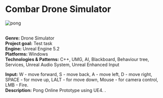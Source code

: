 # Combar Drone Simulator

![pong](https://github.com/Cocaine4ik/CombatDroneSimulator/assets/35273835/0d0ba4c8-63c6-4c25-9c80-2678c0f5398e)
<br><br>

**Genre:** Drone Simulator <br>
**Project goal:** Test task <br>
**Engine:** Unreal Engine 5.2 <br>
**Platforms:** Windows <br>
**Technologies & Patterns:** C++, UMG, AI, Blackboard, Behaviour tree, Services, Unreal Audio System, Unreal Enhanced Input <br>

**Input:** W - move forward, S - move back, A - move left, D - move right, SPACE - for move up, LALT - for move down,  Mouse - for camera control, LMB - Fire.<br>
**Description:** Pong Online Prototype using UE4.
.<br>
